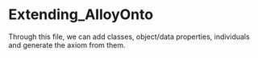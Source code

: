 # Extending_AlloyOnto

Through this file, we can add classes, object/data properties, individuals and generate the axiom from them.

